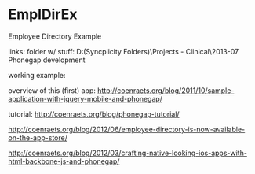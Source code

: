 EmplDirEx
=========

Employee Directory Example

links:
folder w/ stuff:  D:\(Syncplicity Folders)\Projects - Clinical\2013-07 Phonegap development

working example:

overview of this (first) app:  http://coenraets.org/blog/2011/10/sample-application-with-jquery-mobile-and-phonegap/

tutorial: http://coenraets.org/blog/phonegap-tutorial/

http://coenraets.org/blog/2012/06/employee-directory-is-now-available-on-the-app-store/

http://coenraets.org/blog/2012/03/crafting-native-looking-ios-apps-with-html-backbone-js-and-phonegap/